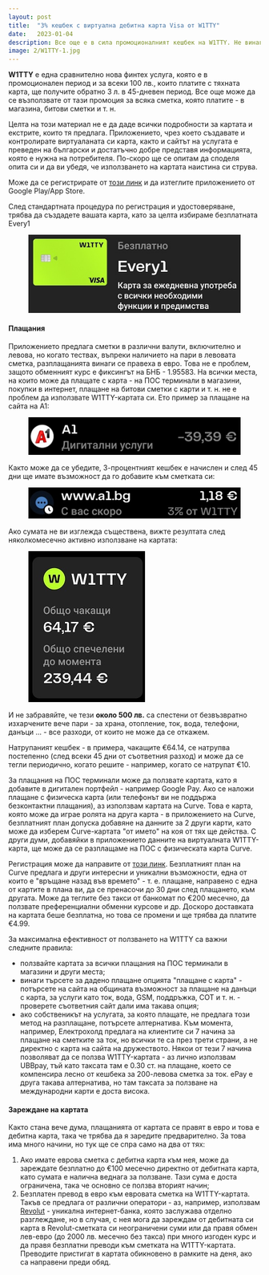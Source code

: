 ```yaml
---
layout: post
title:  "3% кешбек с виртуална дебитна карта Visa от W1TTY"
date:   2023-01-04
description: Все още е в сила промоционалният кешбек на W1TTY. Не винаги остават пари за спестяване, но поне може да спестим от това, което харчим.
image: 2/W1TTY-1.jpg
---
```

**W1TTY** е една сравнително нова финтех услуга, която е в промоционален период и за всеки 100 лв., които платите с тяхната карта, ще получите обратно 3 л. в 45-дневен период. Все още може да се възползвате от тази промоция за всяка сметка, която платите - в магазина, битови сметки и т. н.

Целта на този материал не е да даде всички подробности за картата и екстрите, които тя предлага. Приложението, чрез което създавате и контролирате виртуаланата си карта, както и сайтът на услугата е преведен на български и достатъчно добре представя информацията, която е нужна на потребителя. По-скоро ще се опитам да споделя опита си и да ви убедя, че използването на картата наистина си струва.

Може да се регистрирате от [този линк](https://w1tty.page.link/9z36sX7nALuaqG9R7) и да изтеглите приложението от Google Play/App Store.

След стандартната процедура по регистрация и удостоверяване, трябва да създадете вашата карта, като за целта избираме безплатната Every1

<figure>
	<img src="/assets/img/2/W1TTY-2.jpg" alt=""> 
</figure>

#### Плащания

Приложението предлага сметки в различни валути, включително и левова, но когато тествах, въпреки наличието на пари в левовата сметка, разплащанията винаги се правеха в евро. Това не е проблем, защото обменният курс е фиксингът на БНБ - 1.95583. На всички места, на които може да плащате с карта - на ПОС терминали в магазини, покупки в интернет, плащане на битови сметки с карти и т. н. не е проблем да използвате W1TTY-картата си. Ето пример за плащане на сайта на А1:

<figure>
	<img src="/assets/img/2/W1TTY-3.jpg" alt=""> 
</figure>

Както може да се убедите, 3-процентният кешбек е начислен и след 45 дни ще имате възможност да го добавите към сметката си:

<figure>
	<img src="/assets/img/2/W1TTY-4.jpg" alt=""> 
</figure>

Ако сумата не ви изглежда съществена, вижте резултата след няколкомесечно активно използване на картата:

<figure>
	<img src="/assets/img/2/W1TTY-5.jpg" alt=""> 
</figure>

И не забравяйте, че тези **около 500 лв.** са спестени от безвъзвратно изхарчените вече пари - за храна, отопление, ток, вода, телефони, данъци ... - все разходи, от които не може да се откажем.

Натрупаният кешбек - в примера, чакащите €64.14, се натрупва постепенно (след всеки 45 дни от съответния разход) и може да се тегли периодично, когато решите - например, когато се натрупат €10.

За плащания на ПОС терминали може да ползвате картата, като я добавите в дигитален портфейл - например Google Pay. Ако се наложи плащане с физическа карта (или телефонът ви не поддържа безконтактни плащания), аз използвам картата на Curve. Това е карта, която може да играе ролята на друга карта - в приложението на Curve, безплатният план допуска добавяне на данните за 2 други карти, като може да изберем Curve-картата "от името" на коя от тях ще действа. С други думи, добавяйки в приложението данните на виртуалната W1TTY-карта, ще може да се разплащаме на ПОС с физическата карта Curve. 

Регистрация може да направите от [този линк](https://www.curve.com/join#NVR4Y86D). Безплатният план на Curve предлага и други интересни и уникални възможности, една от които е "връщане назад във времето" - т. е. плащане, направено с една от картите в плана ви, да се пренасочи до 30 дни след плащането, към другата. Може да теглите без такси от банкомат по €200 месечно, да ползвате преференциални обменни курсове и др. Доскоро доставката на картата беше безплатна, но това се промени и ще трябва да платите €4.99.

За максимална ефективност от ползването на W1TTY са важни следните правила:
- ползвайте картата за всички плащания на ПОС терминали в магазини и други места;
- винаги търсете за дадено плащане опцията "плащане с карта" - потърсете на сайта на общината възможност за плащане на данъци с карта, за услуги като ток, вода, GSM, поддръжка, СОТ и т. н. - проверете съответния сайт дали има такава опция;
- ако собственикът на услугата, за която плащате, не предлага този метод на разплащане, потърсете алтернатива. Към момента, например, Електрохолд предлага на клиентите си 7 начина за плащане на сметките за ток, но всички те са през трети страни, а не директно с карта на сайта на дружеството. Някои от тези 7 начина позволяват да се ползва W1TTY-картата - аз лично използвам UBBpay, тъй като таксата там е 0.30 ст. на плащане, което се компенсира лесно от кешбека за 200-левова сметка за ток. ePay е друга такава алтернатива, но там таксата за ползване на международни карти е доста висока.

#### Зареждане на картата

Както стана вече дума, плащанията от картата се правят в евро и това е дебитна карта, така че трябва да я заредите предварително. За това има много начини, но тук ще се спра само на два от тях:

1. Ако имате еврова сметка с дебитна карта към нея, може да зареждате безплатно до €100 месечно директно от дебитната карта, като сумата е налична веднага за ползване. Тази сума е доста ограничена, така че основно се ползва вторият начин;
2. Безплатен превод в евро към евровата сметка на W1TTY-картата. Такъв се предлага от различни оператори - аз, например, използвам [Revolut](https://revolut.com/referral/sergeyzqc!JAN1-23-AR-H1) - уникална интернет-банка, която заслужава отделно разглеждане, но в случая, с нея мога да зареждам от дебитната си карта в Revolut-сметката си неограничени суми или да правя обмен лев-евро (до 2000 лв. месечно без такса) при много изгоден курс и да правя безплатни преводи към сметката на W1TTY-картата. Преводите пристигат в картата обикновено в рамките на деня, ако са направени преди обяд.
